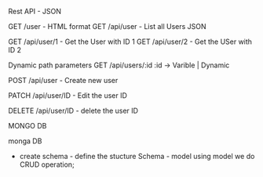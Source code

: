 Rest API - JSON 

GET /user - HTML format
GET /api/user - List all Users  JSON

GET /api/user/1 - Get the User with ID 1
GET /api/user/2 - Get the USer with ID 2

Dynamic path parameters
GET /api/users/:id
:id -> Varible | Dynamic

POST /api/user - Create new user

PATCH /api/user/ID - Edit the user ID

DELETE /api/user/ID - delete the user ID


MONGO DB

monga DB 
- create schema - define the stucture
 Schema - model
 using model we do CRUD operation;